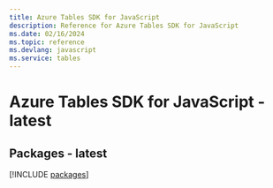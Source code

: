 ```yaml
---
title: Azure Tables SDK for JavaScript
description: Reference for Azure Tables SDK for JavaScript
ms.date: 02/16/2024
ms.topic: reference
ms.devlang: javascript
ms.service: tables
---
```

# Azure Tables SDK for JavaScript - latest
## Packages - latest
[!INCLUDE [packages](tables-index.md)]